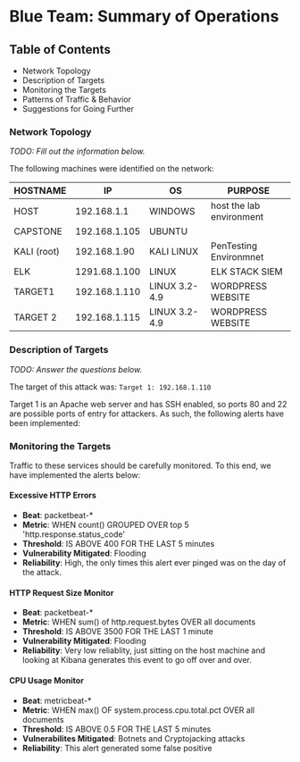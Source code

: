 # Blue Team: Summary of Operations

## Table of Contents
- Network Topology
- Description of Targets
- Monitoring the Targets
- Patterns of Traffic & Behavior
- Suggestions for Going Further

### Network Topology
_TODO: Fill out the information below._

The following machines were identified on the network:

  | HOSTNAME       |     IP        |  OS          |           PURPOSE        |
  |----------------|---------------|--------------|--------------------------|
  | HOST           | 192.168.1.1   |  WINDOWS     | host the lab environment |
  | CAPSTONE       | 192.168.1.105 | UBUNTU       |                          |
  | KALI (root)    | 192.168.1.90  | KALI LINUX   | PenTesting Environmnet   |
  | ELK            | 1291.68.1.100 | LINUX        |      ELK STACK SIEM      |
  | TARGET1        | 192.168.1.110 | LINUX 3.2-4.9|     WORDPRESS WEBSITE    |
  | TARGET 2       | 192.168.1.115 | LINUX 3.2-4.9|     WORDPRESS WEBSITE    |


### Description of Targets
_TODO: Answer the questions below._

The target of this attack was: `Target 1: 192.168.1.110`

Target 1 is an Apache web server and has SSH enabled, so ports 80 and 22 are possible ports of entry for attackers. As such, the following alerts have been implemented:

### Monitoring the Targets

Traffic to these services should be carefully monitored. To this end, we have implemented the alerts below:

#### Excessive HTTP Errors
  - **Beat**: packetbeat-*
  - **Metric**: WHEN count() GROUPED OVER top 5 'http.response.status_code'
  - **Threshold**:  IS ABOVE 400 FOR THE LAST 5 minutes
  - **Vulnerability Mitigated**: Flooding
  - **Reliability**: High, the only times this alert ever pinged was on the day of the attack.

#### HTTP Request Size Monitor
  - **Beat**: packetbeat-*
  - **Metric**:  WHEN sum() of http.request.bytes OVER all documents
  - **Threshold**: IS ABOVE 3500 FOR THE LAST 1 minute
  - **Vulnerability Mitigated**: Flooding
  - **Reliability**: Very low reliablity, just sitting on the host machine and looking at Kibana generates this event to go off over and over.

#### CPU Usage Monitor
  - **Beat**: metricbeat-*
  - **Metric**: WHEN max() OF system.process.cpu.total.pct OVER all documents
  - **Threshold**:  IS ABOVE 0.5 FOR THE LAST 5 minutes
  - **Vulnerabilites Mitigated**:  Botnets and Cryptojacking attacks
  - **Reliability**: This alert generated some false positive
